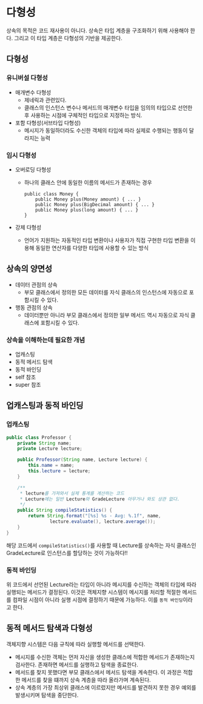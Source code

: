 # 다형성

상속의 목적은 코드 재사용이 아니다. 상속은 타입 계층을 구조화하기 위해 사용해야 한다. 그리고 이 타입 계층은 다형성의 기반을 제공한다.

## 다형성

### 유니버설 다형성

- 매개변수 다형성
    - 제네릭과 관련있다.
    - 클래스의 인스턴스 변수나 메서드의 매개변수 타입을 임의의 타입으로 선언한 후 사용하는 시점에 구체적인 타입으로 지정하는 방식.
- 포함 다형성(서브타입 다형성)
    - 메시지가 동일하더라도 수신한 객체의 타입에 따라 실제로 수행되는 행동이 달라지는 능력

### 임시 다형성

- 오버로딩 다형성
    - 하나의 클래스 안에 동일한 이름의 메서드가 존재하는 경우
        
        ```solidity
        public class Money {
        	public Money plus(Money amount) { ... }
        	public Money plus(BigDecimal amount) { ... }
        	public Money plus(long amount) { ... }
        }
        ```
        
- 강제 다형성
    - 언어가 지원하는 자동적인 타입 변환이나 사용자가 직접 구현한 타입 변환을 이용해 동일한 연산자를 다양한 타입에 사용할 수 있는 방식

## 상속의 양면성

- 데이터 관점의 상속
    - 부모 클래스에서 정의한 모든 데이터를 자식 클래스의 인스턴스에 자동으로 포함시킬 수 있다.
- 행동 관점의 상속
    - 데이터뿐만 아니라 부모 클래스에서 정의한 일부 메서드 역시 자동으로 자식 클래스에 포함시킬 수 있다.

### 상속을 이해하는데 필요한 개념

- 업캐스팅
- 동적 메서드 탐색
- 동적 바인딩
- self 참조
- super 참조

## 업캐스팅과 동적 바인딩

### 업캐스팅

```java
public class Professor {
    private String name;
    private Lecture lecture;

    public Professor(String name, Lecture lecture) {
        this.name = name;
        this.lecture = lecture;
    }

    /**
     * lecture를 가져와서 실제 통계를 계산하는 코드
     * Lecture에는 일반 Lecture와 GradeLecture 아무거나 와도 상관 없다.
     */
    public String compileStatistics() {
        return String.format("[%s] %s - Avg: %.1f", name,
                lecture.evaluate(), lecture.average());
    }
}
```

해당 코드에서 `compileStatistics()`를 사용할 때 Lecture를 상속하는 자식 클래스인 GradeLecture로 인스턴스를 할당하는 것이 가능하다!!

### 동적 바인딩

위 코드에서 선언된 Lecture라는 타입이 아니라 메시지를 수신하는 객체의 타입에 따라 실행되는 메서드가 결정된다. 이것은 객체지향 시스템이 메시지를 처리할 적절한 메서드를 컴파일 시점이 아니라 실행 시점에 결정하기 때문에 가능하다. 이를 `동적 바인딩`이라고 한다.

## 동적 메서드 탐색과 다형성

객체지향 시스템은 다음 규칙에 따라 실행할 메서드를 선택한다.

- 메시지를 수신한 객체는 먼저 자신을 생성한 클래스에 적합한 메서드가 존재하는지 검사한다. 존재하면 메서드를 실행하고 탐색을 종료한다.
- 메서드를 찾지 못했다면 부모 클래스에서 메서드 탐색을 계속한다. 이 과정은 적합한 메서드를 찾을 떄까지 상속 계층을 따라 올라가며 계속된다.
- 상속 계층의 가장 최상위 클래스에 이르렀지만 메서드를 발견하지 못한 경우 예외를 발생시키며 탐색을 중단한다.